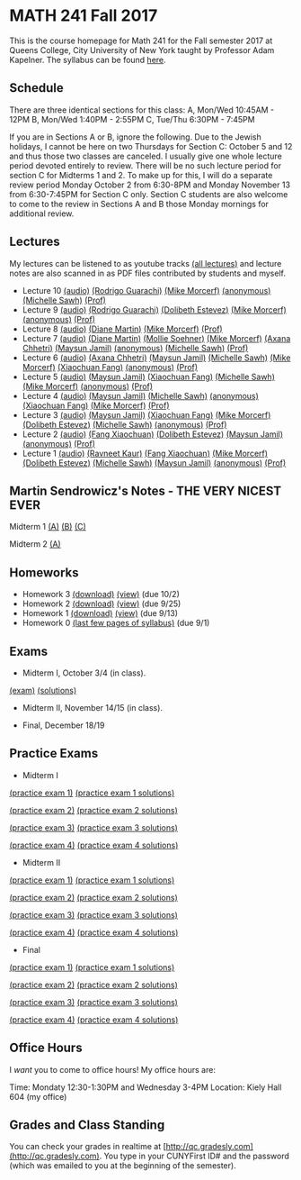 # MATH 241 Fall 2017

This is the course homepage for Math 241 for the Fall semester 2017 at Queens College, City University of New York taught by Professor Adam Kapelner. The syllabus can be found [here](https://raw.githubusercontent.com/kapelner/QC_Math_241_Fall_2017/master/syllabus/syllabus.pdf).

## Schedule

There are three identical sections for this class:
A, Mon/Wed 10:45AM - 12PM
B, Mon/Wed 1:40PM - 2:55PM
C, Tue/Thu 6:30PM - 7:45PM

If you are in Sections A or B, ignore the following. Due to the Jewish holidays, I cannot be here on two Thursdays for Section C: October 5 and 12 and thus those two classes are canceled. I usually give one whole lecture period devoted entirely to review. There will be no such lecture period for section C for Midterms 1 and 2. To make up for this, I will do a separate review period Monday October 2 from 6:30-8PM and Monday November 13 from 6:30-7:45PM for Section C only. Section C students are also welcome to come to the review in Sections A and B those Monday mornings for additional review.

## Lectures

My lectures can be listened to as youtube tracks [(all lectures)](https://www.youtube.com/playlist?list=PLIwvCnCDnF14sRnB6lUck67KFYCZSBLdO) and lecture notes are also scanned in as PDF files contributed by students and myself.

<!--
* Lecture 23 [(audio)](https://youtu.be/3ootpia0) [(Marcin Sendrowicz Lecs22&23)](https://github.com/kapelner/QC_Math_241_Fall_2017/blob/master/lectures/lec23marcin.pdf) [(Anvar Ashurov)](https://github.com/kapelner/QC_Math_241_Fall_2017/blob/master/lectures/lec23ash.pdf)  [(Linagyong Chen)](https://github.com/kapelner/QC_Math_241_Fall_2017/blob/master/lectures/lec23chenl.pdf) [(Ken Zou)](https://github.com/kapelner/QC_Math_241_Fall_2017/blob/master/lectures/lec23zou.pdf) [(Sherly Zheng)](https://github.com/kapelner/QC_Math_241_Fall_2017/blob/master/lectures/lec23zheng.pdf) [(Randip Parhar)](https://github.com/kapelner/QC_Math_241_Fall_2017/blob/master/lectures/lec23parhar.pdf) [(Prof)](https://github.com/kapelner/QC_Math_241_Fall_2017/blob/master/lectures/lec23kap.pdf)
* Lecture 22 [(audio)](https://youtu.be/h3jmpbvf) [(Anvar Ashurov)](https://github.com/kapelner/QC_Math_241_Fall_2017/blob/master/lectures/lec22ash.pdf) [(Ken Zou)](https://github.com/kapelner/QC_Math_241_Fall_2017/blob/master/lectures/lec22zou.pdf) [(Sherly Zheng)](https://github.com/kapelner/QC_Math_241_Fall_2017/blob/master/lectures/lec22zheng.pdf) [(Linagyong Chen)](https://github.com/kapelner/QC_Math_241_Fall_2017/blob/master/lectures/lec22chenl.pdf) [(Cynthia Rivera)](https://github.com/kapelner/QC_Math_241_Fall_2017/blob/master/lectures/lec22rivera.pdf) [(Monique Tang)](https://github.com/kapelner/QC_Math_241_Fall_2017/blob/master/lectures/lec22tang.pdf) [(Andrew Kwak)](https://github.com/kapelner/QC_Math_241_Fall_2017/blob/master/lectures/lec22kwak.pdf) [(Prof)](https://github.com/kapelner/QC_Math_241_Fall_2017/blob/master/lectures/lec22kap.pdf)
* Lecture 21 [(audio)](https://youtu.be/pmilrdvr) [(Marcin Sendrowicz)](https://github.com/kapelner/QC_Math_241_Fall_2017/blob/master/lectures/lec21marcin.pdf)  [(Cynthia Rivera)](https://github.com/kapelner/QC_Math_241_Fall_2017/blob/master/lectures/lec21rivera.pdf)[(Liangyong Chen)](https://github.com/kapelner/QC_Math_241_Fall_2017/blob/master/lectures/lec21chenl.pdf) [(Sherly Zheng)](https://github.com/kapelner/QC_Math_241_Fall_2017/blob/master/lectures/lec21zheng.pdf) [(Nhi Tran)](https://github.com/kapelner/QC_Math_241_Fall_2017/blob/master/lectures/lec21tran.pdf) [(Randip Parhar)](https://github.com/kapelner/QC_Math_241_Fall_2017/blob/master/lectures/lec21parhar.pdf) [(Prof)](https://github.com/kapelner/QC_Math_241_Fall_2017/blob/master/lectures/lec21kap.pdf)
* Lecture 20 [(audio)](https://youtu.be/hlw3yd1n) [(Marcin Sendrowicz Lecs19&20)](https://github.com/kapelner/QC_Math_241_Fall_2017/blob/master/lectures/lec20marcin.pdf) [(Cynthia Rivera)](https://github.com/kapelner/QC_Math_241_Fall_2017/blob/master/lectures/lec20rivera.pdf) [(Liangyong Chen)](https://github.com/kapelner/QC_Math_241_Fall_2017/blob/master/lectures/lec20chenl.pdf) [(Randip Parhar)](https://github.com/kapelner/QC_Math_241_Fall_2017/blob/master/lectures/lec20parhar.pdf) [(Sherly Zheng)](https://github.com/kapelner/QC_Math_241_Fall_2017/blob/master/lectures/lec20zheng.pdf) [(Andrew Kwak)](https://github.com/kapelner/QC_Math_241_Fall_2017/blob/master/lectures/lec20kwak.pdf) [(Prof)](https://github.com/kapelner/QC_Math_241_Fall_2017/blob/master/lectures/lec20kap.pdf)
* Lecture 19 [(audio)](https://youtu.be/2z2ankqe) [(Randip Parhar)](https://github.com/kapelner/QC_Math_241_Fall_2017/blob/master/lectures/lec19parhar.pdf) [(Xiaowei Chen)](https://github.com/kapelner/QC_Math_241_Fall_2017/blob/master/lectures/lec19xchen.pdf) [(Linagyong Chen)](https://github.com/kapelner/QC_Math_241_Fall_2017/blob/master/lectures/lec19chen.pdf) [(Anvar Ashurov)](https://github.com/kapelner/QC_Math_241_Fall_2017/blob/master/lectures/lec19ash.pdf) [(Cynthia Rivera)](https://github.com/kapelner/QC_Math_241_Fall_2017/blob/master/lectures/lec19riv.pdf) [(Monique Tang)](https://github.com/kapelner/QC_Math_241_Fall_2017/blob/master/lectures/lec19tang.pdf) [(Prof)](https://github.com/kapelner/QC_Math_241_Fall_2017/blob/master/lectures/lec19kap.pdf)
* Lecture 18 [(audio)](https://youtu.be/p4ka2adx) [(Marcin Sendrowicz Lecs17&18)](https://github.com/kapelner/QC_Math_241_Fall_2017/blob/master/lectures/lec18marcin.pdf) [(Xiaowei Chen)](https://github.com/kapelner/QC_Math_241_Fall_2017/blob/master/lectures/lec18chenx.pdf) [(Liangyong Chen)](https://github.com/kapelner/QC_Math_241_Fall_2017/blob/master/lectures/lec18chen.pdf) [(Cynthia Rivera)](https://github.com/kapelner/QC_Math_241_Fall_2017/blob/master/lectures/lec18riv.pdf) [(Monique Tang)](https://github.com/kapelner/QC_Math_241_Fall_2017/blob/master/lectures/lec18tang.pdf) [(Sherly Zheng)](https://github.com/kapelner/QC_Math_241_Fall_2017/blob/master/lectures/lec18zheng.pdf) [(Randip Parhar)](https://github.com/kapelner/QC_Math_241_Fall_2017/blob/master/lectures/lec18parhar.pdf) [(Anvar Ashurov)](https://github.com/kapelner/QC_Math_241_Fall_2017/blob/master/lectures/lec18ash.pdf) [(Prof)](https://github.com/kapelner/QC_Math_241_Fall_2017/blob/master/lectures/lec18kap.pdf)
* Lecture 17 [(audio)](https://youtu.be/cpfktqg0) [(Xiaowei Chen)](https://github.com/kapelner/QC_Math_241_Fall_2017/blob/master/lectures/lec17chenx.pdf) [(Anvar Ashurov)](https://github.com/kapelner/QC_Math_241_Fall_2017/blob/master/lectures/lec17ash.pdf) [(Monique Tang)](https://github.com/kapelner/QC_Math_241_Fall_2017/blob/master/lectures/lec17tang.pdf) [(Cynthia Rivera)](https://github.com/kapelner/QC_Math_241_Fall_2017/blob/master/lectures/lec17rivera.pdf) [(Nhi Tran)](https://github.com/kapelner/QC_Math_241_Fall_2017/blob/master/lectures/lec17tran.pdf) [(Prof)](https://github.com/kapelner/QC_Math_241_Fall_2017/blob/master/lectures/lec17kap.pdf) 
* Lecture 16 [(audio)](https://youtu.be/dtq1weqe) [(Marcin Sendrowicz Lecs14-16)](https://github.com/kapelner/QC_Math_241_Fall_2017/blob/master/lectures/lec16marcin.pdf) [(Xiaowei Chen)](https://github.com/kapelner/QC_Math_241_Fall_2017/blob/master/lectures/lec16chenx.pdf) [(Anvar Ashurov)](https://github.com/kapelner/QC_Math_241_Fall_2017/blob/master/lectures/lec16ash.pdf) [(Cynthia Rivera)](https://github.com/kapelner/QC_Math_241_Fall_2017/blob/master/lectures/lec16rivera.pdf) [(Nhi Tran)](https://github.com/kapelner/QC_Math_241_Fall_2017/blob/master/lectures/lec16tran.pdf)  [(Sherly Zheng)](https://github.com/kapelner/QC_Math_241_Fall_2017/blob/master/lectures/lec16zheng.pdf) [(Prof)](https://github.com/kapelner/QC_Math_241_Fall_2017/blob/master/lectures/lec16kap.pdf)
* Lecture 15 [(audio)](https://youtu.be/lropjc22) [(Randip Parhar)](https://github.com/kapelner/QC_Math_241_Fall_2017/blob/master/lectures/lec15parhar.pdf) [(Anvar Ashurov)](https://github.com/kapelner/QC_Math_241_Fall_2017/blob/master/lectures/lec15ash.pdf) [(Nhi Tran)](https://github.com/kapelner/QC_Math_241_Fall_2017/blob/master/lectures/lec15tran.pdf) [(Sherly Zheng)](https://github.com/kapelner/QC_Math_241_Fall_2017/blob/master/lectures/lec15zheng.pdf) [(Monique Tang)](https://github.com/kapelner/QC_Math_241_Fall_2017/blob/master/lectures/lec15tang.pdf) [(Prof)](https://github.com/kapelner/QC_Math_241_Fall_2017/blob/master/lectures/lec15kap.pdf)
* Lecture 14 [(audio)](https://youtu.be/1hhre5sf) [(Sherly Zheng)](https://github.com/kapelner/QC_Math_241_Fall_2017/blob/master/lectures/lec14zheng.pdf) [(Monique Tang)](https://github.com/kapelner/QC_Math_241_Fall_2017/blob/master/lectures/lec14tang.pdf) [(Nhi Tran)](https://github.com/kapelner/QC_Math_241_Fall_2017/blob/master/lectures/lec14tran.pdf) [(Cynthia Rivera)](https://github.com/kapelner/QC_Math_241_Fall_2017/blob/master/lectures/lec14rivera.pdf) [(Tahir Vali)](https://github.com/kapelner/QC_Math_241_Fall_2017/blob/master/lectures/lec14tahir.pdf) [(Randip Parhar)](https://github.com/kapelner/QC_Math_241_Fall_2017/blob/master/lectures/lec14parhar.pdf) [(Andrew Kwak)](https://github.com/kapelner/QC_Math_241_Fall_2017/blob/master/lectures/lec14kwak.pdf) [(Prof)](https://github.com/kapelner/QC_Math_241_Fall_2017/blob/master/lectures/lec14kap.pdf)
* Lecture 13 [(audio)](https://youtu.be/sry3aigr) [(Marcin Sendrowicz Lec12&13)](https://github.com/kapelner/QC_Math_241_Fall_2017/blob/master/lectures/lec13marcin.pdf)  [(Sherly Zheng)](https://github.com/kapelner/QC_Math_241_Fall_2017/blob/master/lectures/lec13zheng.pdf) [(Nhi Tran)](https://github.com/kapelner/QC_Math_241_Fall_2017/blob/master/lectures/lec13tran.pdf) [(Cynthia Rivera)](https://github.com/kapelner/QC_Math_241_Fall_2017/blob/master/lectures/lec13rivera.pdf) [(Tahir Vali)](https://github.com/kapelner/QC_Math_241_Fall_2017/blob/master/lectures/lec13tahir.pdf) [(Randip Parhar)](https://github.com/kapelner/QC_Math_241_Fall_2017/blob/master/lectures/lec13parhar.pdf) [(Andrew Kwak)](https://github.com/kapelner/QC_Math_241_Fall_2017/blob/master/lectures/lec13kwak.pdf) [(Monique Tang)](https://github.com/kapelner/QC_Math_241_Fall_2017/blob/master/lectures/lec13tang.pdf) [(Prof)](https://github.com/kapelner/QC_Math_241_Fall_2017/blob/master/lectures/lec13kap.pdf)
* Lecture 12 [(audio)](https://youtu.be/jsdqidv5)  [(Sherly Zheng)](https://github.com/kapelner/QC_Math_241_Fall_2017/blob/master/lectures/lec12zheng.pdf) [(Randip Parhar)](https://github.com/kapelner/QC_Math_241_Fall_2017/blob/master/lectures/lec12parhar.pdf) [(Mohammed Jalal)](https://github.com/kapelner/QC_Math_241_Fall_2017/blob/master/lectures/lec12jalal.pdf) [(Tahir Vali)](https://github.com/kapelner/QC_Math_241_Fall_2017/blob/master/lectures/lec12vali.pdf) [(Monique Tang)](https://github.com/kapelner/QC_Math_241_Fall_2017/blob/master/lectures/lec12tang.pdf) [(Prof)](https://github.com/kapelner/QC_Math_241_Fall_2017/blob/master/lectures/lec12kap.pdf)
* Lecture 11 [(audio)](https://youtu.be/55tyrkpw) [(Marcin Sendrowicz Lec10&11)](https://github.com/kapelner/QC_Math_241_Fall_2017/blob/master/lectures/lec11marcin.pdf) [(Randip Parhar)](https://github.com/kapelner/QC_Math_241_Fall_2017/blob/master/lectures/lec11parhar.pdf) [(Mohammed Jalal)](https://github.com/kapelner/QC_Math_241_Fall_2017/blob/master/lectures/lec11jalal.pdf) [(Sherly Zheng)](https://github.com/kapelner/QC_Math_241_Fall_2017/blob/master/lectures/lec11zheng.pdf) [(Nhi Tran)](https://github.com/kapelner/QC_Math_241_Fall_2017/blob/master/lectures/lec11tran.pdf) [(Tahir Vali)](https://github.com/kapelner/QC_Math_241_Fall_2017/blob/master/lectures/lec11vali.pdf) [(Monique Tang)](https://github.com/kapelner/QC_Math_241_Fall_2017/blob/master/lectures/lec11tang.pdf) [(Prof)](https://github.com/kapelner/QC_Math_241_Fall_2017/blob/master/lectures/lec11kap.pdf)  -->
* Lecture 10 [(audio)](https://youtu.be/sFfeasut7Jw) [(Rodrigo Guarachi)](https://github.com/kapelner/QC_Math_241_Fall_2017/blob/master/lectures/lec10guarachi.pdf) [(Mike Morcerf)](https://github.com/kapelner/QC_Math_241_Fall_2017/blob/master/lectures/lec10morcerf.pdf) [(anonymous)](https://github.com/kapelner/QC_Math_241_Fall_2017/blob/master/lectures/lec10anon.pdf) [(Michelle Sawh)](https://github.com/kapelner/QC_Math_241_Fall_2017/blob/master/lectures/lec10sawh.pdf) [(Prof)](https://github.com/kapelner/QC_Math_241_Fall_2017/blob/master/lectures/lec10kap.pdf)
* Lecture 9 [(audio)](https://youtu.be/G5x5HL91yHE) [(Rodrigo Guarachi)](https://github.com/kapelner/QC_Math_241_Fall_2017/blob/master/lectures/lec09guarachi.pdf) [(Dolibeth Estevez)](https://github.com/kapelner/QC_Math_241_Fall_2017/blob/master/lectures/lec09estevez.pdf) [(Mike Morcerf)](https://github.com/kapelner/QC_Math_241_Fall_2017/blob/master/lectures/lec09morcerf.pdf) [(anonymous)](https://github.com/kapelner/QC_Math_241_Fall_2017/blob/master/lectures/lec09anon.pdf) [(Prof)](https://github.com/kapelner/QC_Math_241_Fall_2017/blob/master/lectures/lec09kap.pdf)
* Lecture 8 [(audio)](https://youtu.be/_cuMUV52p10) [(Diane Martin)](https://github.com/kapelner/QC_Math_241_Fall_2017/blob/master/lectures/lec08martin.pdf) [(Mike Morcerf)](https://github.com/kapelner/QC_Math_241_Fall_2017/blob/master/lectures/lec08morcerf.pdf) [(Prof)](https://github.com/kapelner/QC_Math_241_Fall_2017/blob/master/lectures/lec08kap.pdf)
* Lecture 7 [(audio)](https://youtu.be/h21vprV8u7o) [(Diane Martin)](https://github.com/kapelner/QC_Math_241_Fall_2017/blob/master/lectures/lec07martin.pdf) [(Mollie Soehner)](https://github.com/kapelner/QC_Math_241_Fall_2017/blob/master/lectures/lec07soehner.pdf) [(Mike Morcerf)](https://github.com/kapelner/QC_Math_241_Fall_2017/blob/master/lectures/lec07morcerf.pdf) [(Axana Chhetri)](https://github.com/kapelner/QC_Math_241_Fall_2017/blob/master/lectures/lec07chhetri.pdf) [(Maysun Jamil)](https://github.com/kapelner/QC_Math_241_Fall_2017/blob/master/lectures/lec07jamil.pdf) [(anonymous)](https://github.com/kapelner/QC_Math_241_Fall_2017/blob/master/lectures/lec07anon.pdf) [(Michelle Sawh)](https://github.com/kapelner/QC_Math_241_Fall_2017/blob/master/lectures/lec07sawh.pdf) [(Prof)](https://github.com/kapelner/QC_Math_241_Fall_2017/blob/master/lectures/lec07kap.pdf)
* Lecture 6 [(audio)](https://youtu.be/Z1R2FaHJLeU) [(Axana Chhetri)](https://github.com/kapelner/QC_Math_241_Fall_2017/blob/master/lectures/lec06chhetri.pdf) [(Maysun Jamil)](https://github.com/kapelner/QC_Math_241_Fall_2017/blob/master/lectures/lec06jamil.pdf) [(Michelle Sawh)](https://github.com/kapelner/QC_Math_241_Fall_2017/blob/master/lectures/lec06sawh.pdf) [(Mike Morcerf)](https://github.com/kapelner/QC_Math_241_Fall_2017/blob/master/lectures/lec06morcerf.pdf) [(Xiaochuan Fang)](https://github.com/kapelner/QC_Math_241_Fall_2017/blob/master/lectures/lec06fang.pdf) [(anonymous)](https://github.com/kapelner/QC_Math_241_Fall_2017/blob/master/lectures/lec06anon.pdf) [(Prof)](https://github.com/kapelner/QC_Math_241_Fall_2017/blob/master/lectures/lec06kap.pdf)
* Lecture 5 [(audio)](https://youtu.be/4HqLEuhaU-c) [(Maysun Jamil)](https://github.com/kapelner/QC_Math_241_Fall_2017/blob/master/lectures/lec05jamil.pdf) [(Xiaochuan Fang)](https://github.com/kapelner/QC_Math_241_Fall_2017/blob/master/lectures/lec05fang.pdf) [(Michelle Sawh)](https://github.com/kapelner/QC_Math_241_Fall_2017/blob/master/lectures/lec05sawh.pdf) [(Mike Morcerf)](https://github.com/kapelner/QC_Math_241_Fall_2017/blob/master/lectures/lec05morcerf.pdf) [(anonymous)](https://github.com/kapelner/QC_Math_241_Fall_2017/blob/master/lectures/lec04anon.pdf) [(Prof)](https://github.com/kapelner/QC_Math_241_Fall_2017/blob/master/lectures/lec05kap.pdf)
* Lecture 4 [(audio)](https://youtu.be/51MXSWzN8cY) [(Maysun Jamil)](https://github.com/kapelner/QC_Math_241_Fall_2017/blob/master/lectures/lec04jamil.pdf) [(Michelle Sawh)](https://github.com/kapelner/QC_Math_241_Fall_2017/blob/master/lectures/lec04sawh.pdf) [(anonymous)](https://github.com/kapelner/QC_Math_241_Fall_2017/blob/master/lectures/lec04anon.pdf) [(Xiaochuan Fang)](https://github.com/kapelner/QC_Math_241_Fall_2017/blob/master/lectures/lec04fang.pdf) [(Mike Morcerf)](https://github.com/kapelner/QC_Math_241_Fall_2017/blob/master/lectures/lec04morcerf.pdf) [(Prof)](https://github.com/kapelner/QC_Math_241_Fall_2017/blob/master/lectures/lec04kap.pdf)
* Lecture 3 [(audio)](https://youtu.be/FmRlkSRO3ag) [(Maysun Jamil)](https://github.com/kapelner/QC_Math_241_Fall_2017/blob/master/lectures/lec03jamil.pdf) [(Xiaochuan Fang)](https://github.com/kapelner/QC_Math_241_Fall_2017/blob/master/lectures/lec03fang.pdf) [(Mike Morcerf)](https://github.com/kapelner/QC_Math_241_Fall_2017/blob/master/lectures/lec03morcerf.pdf) [(Dolibeth Estevez)](https://github.com/kapelner/QC_Math_241_Fall_2017/blob/master/lectures/lec03estevez.pdf) [(Michelle Sawh)](https://github.com/kapelner/QC_Math_241_Fall_2017/blob/master/lectures/lec03sawh.pdf) [(anonymous)](https://github.com/kapelner/QC_Math_241_Fall_2017/blob/master/lectures/lec03anon.pdf) [(Prof)](https://github.com/kapelner/QC_Math_241_Fall_2017/blob/master/lectures/lec03kap.pdf)
* Lecture 2 [(audio)](https://youtu.be/qadgUoHEO14) [(Fang Xiaochuan)](https://github.com/kapelner/QC_Math_241_Fall_2017/blob/master/lectures/lec02fang.pdf) [(Dolibeth Estevez)](https://github.com/kapelner/QC_Math_241_Fall_2017/blob/master/lectures/lec02estevez.pdf) [(Maysun Jamil)](https://github.com/kapelner/QC_Math_241_Fall_2017/blob/master/lectures/lec02jamil.pdf) [(anonymous)](https://github.com/kapelner/QC_Math_241_Fall_2017/blob/master/lectures/lec02anon.pdf) [(Prof)](https://github.com/kapelner/QC_Math_241_Fall_2017/blob/master/lectures/lec02kap.pdf)
* Lecture 1 [(audio)](https://youtu.be/qadgUoHEO14) [(Ravneet Kaur)](https://github.com/kapelner/QC_Math_241_Fall_2017/blob/master/lectures/lec01kaur.pdf) [(Fang Xiaochuan)](https://github.com/kapelner/QC_Math_241_Fall_2017/blob/master/lectures/lec01fang.pdf) [(Mike Morcerf)](https://github.com/kapelner/QC_Math_241_Fall_2017/blob/master/lectures/lec01morcerf.pdf) [(Dolibeth Estevez)](https://github.com/kapelner/QC_Math_241_Fall_2017/blob/master/lectures/lec01estevez.pdf) [(Michelle Sawh)](https://github.com/kapelner/QC_Math_241_Fall_2017/blob/master/lectures/lec01sawh.pdf) [(Maysun Jamil)](https://github.com/kapelner/QC_Math_241_Fall_2017/blob/master/lectures/lec01jamil.pdf) [(anonymous)](https://github.com/kapelner/QC_Math_241_Fall_2017/blob/master/lectures/lec01anon.pdf) [(Prof)](https://github.com/kapelner/QC_Math_241_Fall_2017/blob/master/lectures/lec01kap.pdf)


## Martin Sendrowicz's Notes - THE VERY NICEST EVER

Midterm 1 [(A)](https://github.com/kapelner/QC_Math_241_Fall_2017/blob/master/marcin/1a.pdf) [(B)](https://github.com/kapelner/QC_Math_241_Fall_2017/blob/master/marcin/1b.pdf) [(C)](https://github.com/kapelner/QC_Math_241_Fall_2017/blob/master/marcin/1c.pdf)

Midterm 2 [(A)](https://github.com/kapelner/QC_Math_241_Fall_2017/blob/master/marcin/2a.pdf)

## Homeworks

<!--
* Homework 9 [(download)](https://github.com/kapelner/QC_Math_241_Fall_2017/blob/master/homeworks/hw09/hw09.pdf?raw=true) [(view)](https://github.com/kapelner/QC_Math_241_Fall_2017/blob/master/homeworks/hw09/hw09.pdf) (due 12/12)
* Homework 8 [(download)](https://github.com/kapelner/QC_Math_241_Fall_2017/blob/master/homeworks/hw08/hw08.pdf?raw=true) [(view)](https://github.com/kapelner/QC_Math_241_Fall_2017/blob/master/homeworks/hw08/hw08.pdf) (due 12/2)
* Homework 7 [(download)](https://github.com/kapelner/QC_Math_241_Fall_2017/blob/master/homeworks/hw07/hw07.pdf?raw=true) [(view)](https://github.com/kapelner/QC_Math_241_Fall_2017/blob/master/homeworks/hw07/hw07.pdf) (due 11/23)
* Homework 6 [(download)](https://github.com/kapelner/QC_Math_241_Fall_2017/blob/master/homeworks/hw06/hw06.pdf?raw=true) [(view)](https://github.com/kapelner/QC_Math_241_Fall_2017/blob/master/homeworks/hw06/hw06.pdf) (due 11/11)
* Homework 5 [(download)](https://github.com/kapelner/QC_Math_241_Fall_2017/blob/master/homeworks/hw05/hw05.pdf?raw=true) [(view)](https://github.com/kapelner/QC_Math_241_Fall_2017/blob/master/homeworks/hw05/hw05.pdf) (due 10/27)
* Homework 4 [(download)](https://github.com/kapelner/QC_Math_241_Fall_2017/blob/master/homeworks/hw04/hw04.pdf?raw=true) [(view)](https://github.com/kapelner/QC_Math_241_Fall_2017/blob/master/homeworks/hw04/hw04.pdf) (due 10/6)-->
* Homework 3 [(download)](https://github.com/kapelner/QC_Math_241_Fall_2017/blob/master/homeworks/hw03/hw03.pdf?raw=true) [(view)](https://github.com/kapelner/QC_Math_241_Fall_2017/blob/master/homeworks/hw03/hw03.pdf) (due 10/2)
* Homework 2 [(download)](https://github.com/kapelner/QC_Math_241_Fall_2017/blob/master/homeworks/hw02/hw02.pdf?raw=true) [(view)](https://github.com/kapelner/QC_Math_241_Fall_2017/blob/master/homeworks/hw02/hw02.pdf) (due 9/25)
* Homework 1 [(download)](https://github.com/kapelner/QC_Math_241_Fall_2017/blob/master/homeworks/hw01/hw01.pdf?raw=true) [(view)](https://github.com/kapelner/QC_Math_241_Fall_2017/blob/master/homeworks/hw01/hw01.pdf) (due 9/13)
* Homework 0 [(last few pages of syllabus)](https://github.com/kapelner/QC_Math_241_Fall_2017/blob/master/syllabus/syllabus.pdf?raw=true) (due 9/1)


## Exams


* Midterm I, October 3/4 (in class).

[(exam)](https://github.com/kapelner/QC_Math_241_Fall_2017/blob/master/exams/midterm1/midterm1.pdf) [(solutions)](https://github.com/kapelner/QC_Math_241_Fall_2017/blob/master/exams/midterm1/midterm1_solutions.pdf)

* Midterm II, November 14/15 (in class). 

* Final, December 18/19

## Practice Exams

* Midterm I

[(practice exam 1)](https://github.com/kapelner/QC_Math_241_Fall_2016/blob/master/exams/midterm1/midterm1.pdf) [(practice exam 1 solutions)](https://github.com/kapelner/QC_Math_241_Fall_2016/blob/master/exams/midterm1/midterm1_solutions.pdf)

[(practice exam 2)](https://github.com/kapelner/QC_Math_241_Fall_2015/blob/master/exams/midterm1/midterm1.pdf) [(practice exam 2 solutions)](https://github.com/kapelner/QC_Math_241_Fall_2015/blob/master/exams/midterm1/midterm1_solutions.pdf) 

[(practice exam 3)](https://github.com/kapelner/QC_Math_241_Spring_2015/blob/master/exams/midterm1/midterm1.pdf?raw=true) [(practice exam 3 solutions)](https://github.com/kapelner/QC_Math_241_Spring_2015/blob/master/exams/midterm1/midterm1_solutions.pdf?raw=true) 

[(practice exam 4)](https://github.com/kapelner/QC_Math_241_Fall_2014_15/blob/master/exams/midterm1/midterm1.pdf?raw=true) [(practice exam 4 solutions)](https://github.com/kapelner/QC_Math_241_Fall_2014_15/blob/master/exams/midterm1/midterm1_solutions.pdf?raw=true)

* Midterm II

[(practice exam 1)](https://github.com/kapelner/QC_Math_241_Fall_2016/blob/master/exams/midterm2/midterm2.pdf) [(practice exam 1 solutions)](https://github.com/kapelner/QC_Math_241_Fall_2016/blob/master/exams/midterm2/midterm2_solutions.pdf)

[(practice exam 2)](https://github.com/kapelner/QC_Math_241_Fall_2015/blob/master/exams/midterm2/midterm2.pdf) [(practice exam 2 solutions)](https://github.com/kapelner/QC_Math_241_Fall_2015/blob/master/exams/midterm2/midterm2_solutions.pdf) 

[(practice exam 3)](https://github.com/kapelner/QC_Math_241_Spring_2015/blob/master/exams/midterm2/midterm2.pdf?raw=true) [(practice exam 3 solutions)](https://github.com/kapelner/QC_Math_241_Spring_2015/blob/master/exams/midterm2/midterm2_solutions.pdf?raw=true) 

[(practice exam 4)](https://github.com/kapelner/QC_Math_241_Fall_2014_15/blob/master/exams/midterm2/midterm2.pdf?raw=true) [(practice exam 4 solutions)](https://github.com/kapelner/QC_Math_241_Fall_2014_15/blob/master/exams/midterm2/midterm2_solutions.pdf?raw=true)

* Final

[(practice exam 1)](https://github.com/kapelner/QC_Math_241_Fall_2016/blob/master/exams/final/final.pdf) [(practice exam 1 solutions)](https://github.com/kapelner/QC_Math_241_Fall_2016/blob/master/exams/final/final_solutions.pdf)

[(practice exam 2)](https://github.com/kapelner/QC_Math_241_Fall_2015/blob/master/exams/final/final.pdf) [(practice exam 2 solutions)](https://github.com/kapelner/QC_Math_241_Fall_2015/blob/master/exams/final/final_solutions.pdf)  

[(practice exam 3)](https://github.com/kapelner/QC_Math_241_Spring_2015/blob/master/exams/final/final.pdf?raw=true) [(practice exam 3 solutions)](https://github.com/kapelner/QC_Math_241_Spring_2015/blob/master/exams/final/final_solutions.pdf?raw=true) 

[(practice exam 4)](https://github.com/kapelner/QC_Math_241_Fall_2014_15/blob/master/exams/final/final.pdf?raw=true) [(practice exam 4 solutions)](https://github.com/kapelner/QC_Math_241_Fall_2014_15/blob/master/exams/final/final_solutions.pdf?raw=true)

## Office Hours

I *want* you to come to office hours! My office hours are:

Time: Mondaty 12:30-1:30PM and Wednesday 3-4PM
Location: Kiely Hall 604 (my office)

## Grades and Class Standing

You can check your grades in realtime at [http://qc.gradesly.com](http://qc.gradesly.com). You type in your CUNYFirst ID# and the password (which was emailed to you at the beginning of the semester).
